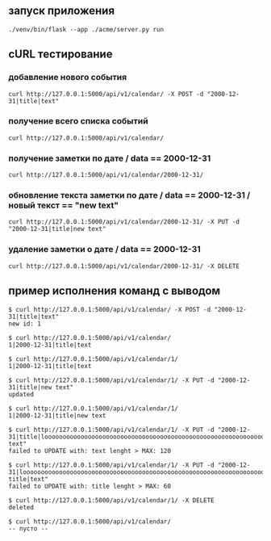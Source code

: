 ## запуск приложения

```
./venv/bin/flask --app ./acme/server.py run
```


## cURL тестирование

### добавление нового события
```
curl http://127.0.0.1:5000/api/v1/calendar/ -X POST -d "2000-12-31|title|text"
```

### получение всего списка событий
```
curl http://127.0.0.1:5000/api/v1/calendar/
```

### получение заметки по дате / data == 2000-12-31
```
curl http://127.0.0.1:5000/api/v1/calendar/2000-12-31/
```

### обновление текста заметки по дате / data == 2000-12-31 /  новый текст == "new text"
```
curl http://127.0.0.1:5000/api/v1/calendar/2000-12-31/ -X PUT -d "2000-12-31|title|new text"
```

### удаление заметки о дате / data == 2000-12-31
```
curl http://127.0.0.1:5000/api/v1/calendar/2000-12-31/ -X DELETE
```


## пример исполнения команд с выводом

```
$ curl http://127.0.0.1:5000/api/v1/calendar/ -X POST -d "2000-12-31|title|text"
new id: 1

$ curl http://127.0.0.1:5000/api/v1/calendar/
1|2000-12-31|title|text

$ curl http://127.0.0.1:5000/api/v1/calendar/1/
1|2000-12-31|title|text

$ curl http://127.0.0.1:5000/api/v1/calendar/1/ -X PUT -d "2000-12-31|title|new text"
updated

$ curl http://127.0.0.1:5000/api/v1/calendar/1/
1|2000-12-31|title|new text

$ curl http://127.0.0.1:5000/api/v1/calendar/1/ -X PUT -d "2000-12-31|title|loooooooooooooooooooooooooooooooooooooooooooooooooooooooooooooooooooooooooooooooooooooooooooooooooooooooooooooooooooooooooong text"
failed to UPDATE with: text lenght > MAX: 120

$ curl http://127.0.0.1:5000/api/v1/calendar/1/ -X PUT -d "2000-12-31|loooooooooooooooooooooooooooooooooooooooooooooooooooooooooooooooooooooooooooooooooooong title|text"
failed to UPDATE with: title lenght > MAX: 60

$ curl http://127.0.0.1:5000/api/v1/calendar/1/ -X DELETE
deleted

$ curl http://127.0.0.1:5000/api/v1/calendar/
-- пусто --
```

